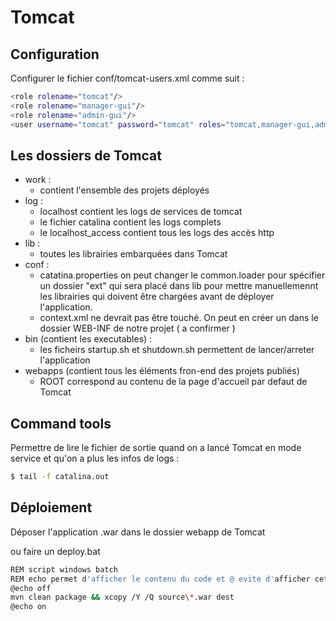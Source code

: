# Tomcat


## Configuration

Configurer le fichier conf/tomcat-users.xml comme suit :
```bash
<role rolename="tomcat"/>
<role rolename="manager-gui"/>
<role rolename="admin-gui"/>
<user username="tomcat" password="tomcat" roles="tomcat,manager-gui,admin-gui"/>
```

## Les dossiers de Tomcat
- work :
  - contient l'ensemble des projets déployés
- log :
  - localhost contient les logs de services de tomcat
  - le fichier catalina contient les logs complets
  - le localhost_access contient tous les logs des accès http
- lib :
  - toutes les librairies embarquées dans Tomcat 
- conf :
  - catatina.properties on peut changer le common.loader pour spécifier un dossier "ext" qui sera placé dans lib pour mettre manuellemennt les librairies qui doivent être chargées avant de déployer l'application.
  - context.xml ne devrait pas être touché. On peut en créer un dans le dossier WEB-INF de notre projet ( a confirmer )
- bin (contient les executables) :
  - les ficheirs startup.sh et shutdown.sh permettent de lancer/arreter l'application
- webapps (contient tous les éléments fron-end des projets publiés)
  - ROOT correspond au contenu de la page d'accueil par defaut de Tomcat

##  Command tools

Permettre de lire le fichier de sortie quand on a lancé Tomcat en mode service et qu'on a plus les infos de logs :
```bash
$ tail -f catalina.out
```
## Déploiement
Déposer l'application .war dans le dossier webapp de Tomcat

ou faire un deploy.bat
 ```bash
 REM script windows batch
 REM echo permet d'afficher le contenu du code et @ evite d'afficher cette ligne de code précisément.
 @echo off
 mvn clean package && xcopy /Y /Q source\*.war dest
 @echo on
 ```
